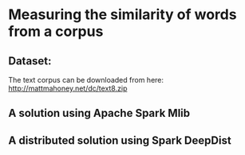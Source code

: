 # Measuring the similarity of words from a corpus



## Dataset:

The text corpus can be downloaded from here: http://mattmahoney.net/dc/text8.zip


## A solution using Apache Spark Mlib




## A distributed solution using Spark DeepDist
